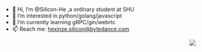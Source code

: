 - 👋 Hi, I’m @Silicon-He ,a ordinary student at SHU
- 👀 I’m interested in python/golang/javascript
- 🌱 I’m currently learning gRPC/gin/webrtc
- 📫 Reach me: hexinze.silicon@bytedance.com

<img align="right" src="https://github-readme-stats.vercel.app/api?username=Silicon-He&show_icons=true">

<!---
Silicon-He/Silicon-He is a ✨ special ✨ repository because its `README.md` (this file) appears on your GitHub profile.
You can click the Preview link to take a look at your changes.
--->
